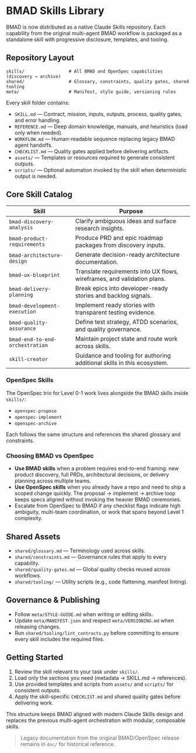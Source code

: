 # BMAD Skills Library

BMAD is now distributed as a native Claude Skills repository. Each capability from the original multi-agent BMAD workflow is packaged as a standalone skill with progressive disclosure, templates, and tooling.

## Repository Layout

```
skills/                 # All BMAD and OpenSpec capabilities (discovery → archive)
shared/                 # Glossary, constraints, quality gates, shared tooling
meta/                   # Manifest, style guide, versioning rules
```

Every skill folder contains:
- `SKILL.md` — Contract, mission, inputs, outputs, process, quality gates, and error handling.
- `REFERENCE.md` — Deep domain knowledge, manuals, and heuristics (load only when needed).
- `WORKFLOW.md` — Human-readable sequence replacing legacy BMAD agent handoffs.
- `CHECKLIST.md` — Quality gates applied before delivering artifacts.
- `assets/` — Templates or resources required to generate consistent outputs.
- `scripts/` — Optional automation invoked by the skill when deterministic output is needed.

## Core Skill Catalog

| Skill | Purpose |
|-------|---------|
| `bmad-discovery-analysis` | Clarify ambiguous ideas and surface research insights. |
| `bmad-product-requirements` | Produce PRD and epic roadmap packages from discovery inputs. |
| `bmad-architecture-design` | Generate decision-ready architecture documentation. |
| `bmad-ux-blueprint` | Translate requirements into UX flows, wireframes, and validation plans. |
| `bmad-delivery-planning` | Break epics into developer-ready stories and backlog signals. |
| `bmad-development-execution` | Implement ready stories with transparent testing evidence. |
| `bmad-quality-assurance` | Define test strategy, ATDD scenarios, and quality governance. |
| `bmad-end-to-end-orchestration` | Maintain project state and route work across skills. |
| `skill-creator` | Guidance and tooling for authoring additional skills in this ecosystem. |

### OpenSpec Skills

The OpenSpec trio for Level 0-1 work lives alongside the BMAD skills inside `skills/`:
- `openspec-propose`
- `openspec-implement`
- `openspec-archive`

Each follows the same structure and references the shared glossary and constraints.

### Choosing BMAD vs OpenSpec

- **Use BMAD skills** when a problem requires end-to-end framing: new product discovery, full PRDs, architectural decisions, or delivery planning across multiple teams.
- **Use OpenSpec skills** when you already have a repo and need to ship a scoped change quickly. The proposal → implement → archive loop keeps specs aligned without invoking the heavier BMAD ceremonies.
- Escalate from OpenSpec to BMAD if any checklist flags indicate high ambiguity, multi-team coordination, or work that spans beyond Level 1 complexity.

## Shared Assets

- `shared/glossary.md` — Terminology used across skills.
- `shared/constraints.md` — Governance rules that apply to every capability.
- `shared/quality-gates.md` — Global quality checks reused across workflows.
- `shared/tooling/` — Utility scripts (e.g., code flattening, manifest linting).

## Governance & Publishing

- Follow `meta/STYLE-GUIDE.md` when writing or editing skills.
- Update `meta/MANIFEST.json` and respect `meta/VERSIONING.md` when releasing changes.
- Run `shared/tooling/lint_contracts.py` before committing to ensure every skill includes the required files.

## Getting Started

1. Review the skill relevant to your task under `skills/`.
2. Load only the sections you need (metadata → SKILL.md → references).
3. Use provided templates and scripts from `assets/` and `scripts/` for consistent outputs.
4. Apply the skill-specific `CHECKLIST.md` and shared quality gates before delivering work.

This structure keeps BMAD aligned with modern Claude Skills design and replaces the previous multi-agent orchestration with modular, composable skills.


> Legacy documentation from the original BMAD/OpenSpec release remains in `doc/` for historical reference.